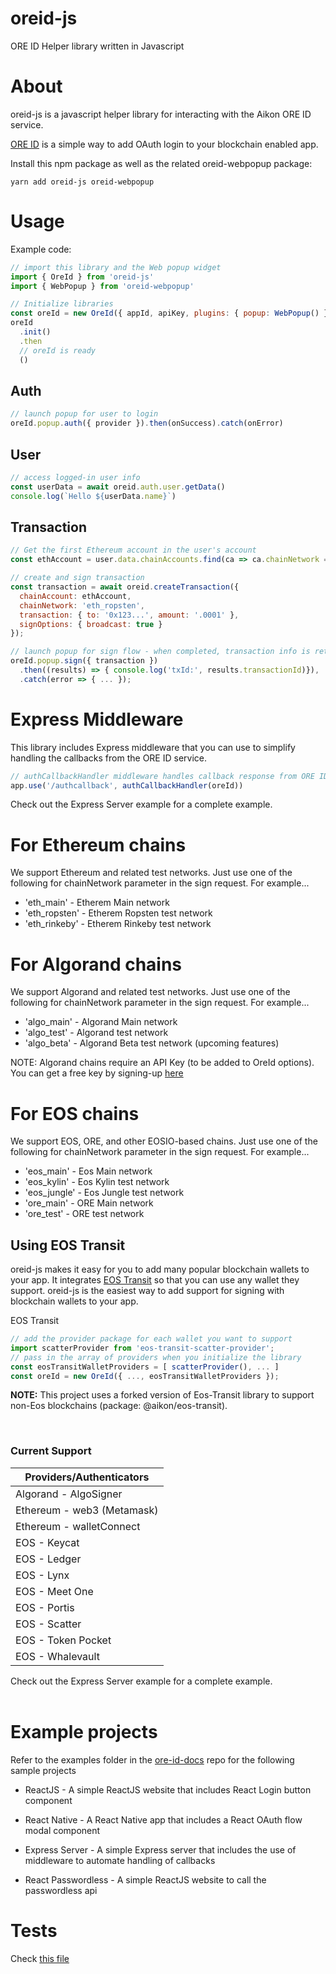 # oreid-js

ORE ID Helper library written in Javascript

# About

oreid-js is a javascript helper library for interacting with the Aikon ORE ID service.

[ORE ID](https://github.com/api-market/ore-id-docs) is a simple way to add OAuth login to your blockchain enabled app.

Install this npm package as well as the related oreid-webpopup package:

```
yarn add oreid-js oreid-webpopup

```

# Usage

Example code:

```javascript
// import this library and the Web popup widget
import { OreId } from 'oreid-js'
import { WebPopup } from 'oreid-webpopup'
```

```javascript
// Initialize libraries
const oreId = new OreId({ appId, apiKey, plugins: { popup: WebPopup() } })
oreId
  .init()
  .then
  // oreId is ready
  ()
```

## Auth

```javascript
// launch popup for user to login
oreId.popup.auth({ provider }).then(onSuccess).catch(onError)
```

## User

```javascript
// access logged-in user info
const userData = await oreid.auth.user.getData()
console.log(`Hello ${userData.name}`)
```

## Transaction

```javascript
// Get the first Ethereum account in the user's account
const ethAccount = user.data.chainAccounts.find(ca => ca.chainNetwork === 'eth_ropsten');

// create and sign transaction
const transaction = await oreid.createTransaction({
  chainAccount: ethAccount,
  chainNetwork: 'eth_ropsten',
  transaction: { to: '0x123...', amount: '.0001' },
  signOptions: { broadcast: true }
});

// launch popup for sign flow - when completed, transaction info is returned
oreId.popup.sign({ transaction })
  .then((results) => { console.log('txId:', results.transactionId)}),
  .catch(error => { ... });

```

# Express Middleware

This library includes Express middleware that you can use to simplify handling the callbacks from the ORE ID service.

```javascript
// authCallbackHandler middleware handles callback response from ORE ID and extracts results
app.use('/authcallback', authCallbackHandler(oreId))
```

Check out the Express Server example for a complete example.

# For Ethereum chains

We support Ethereum and related test networks. Just use one of the following for chainNetwork parameter in the sign request. For example...

- 'eth_main' - Etherem Main network
- 'eth_ropsten' - Etherem Ropsten test network
- 'eth_rinkeby' - Etherem Rinkeby test network

# For Algorand chains

We support Algorand and related test networks. Just use one of the following for chainNetwork parameter in the sign request. For example...

- 'algo_main' - Algorand Main network
- 'algo_test' - Algorand test network
- 'algo_beta' - Algorand Beta test network (upcoming features)

NOTE: Algorand chains require an API Key (to be added to OreId options). You can get a free key by signing-up [here](https://www.purestake.com/technology/algorand-api/)

# For EOS chains

We support EOS, ORE, and other EOSIO-based chains. Just use one of the following for chainNetwork parameter in the sign request. For example...

- 'eos_main' - Eos Main network
- 'eos_kylin' - Eos Kylin test network
- 'eos_jungle' - Eos Jungle test network
- 'ore_main' - ORE Main network
- 'ore_test' - ORE test network

## Using EOS Transit

oreid-js makes it easy for you to add many popular blockchain wallets to your app. It integrates [EOS Transit](https://github.com/eosnewyork/eos-transit) so that you can use any wallet they support. oreid-js is the easiest way to add support for signing with blockchain wallets to your app.

EOS Transit

```javascript
// add the provider package for each wallet you want to support
import scatterProvider from 'eos-transit-scatter-provider';
// pass in the array of providers when you initialize the library
const eosTransitWalletProviders = [ scatterProvider(), ... ]
const oreId = new OreId({ ..., eosTransitWalletProviders });
```

**NOTE:** This project uses a forked version of Eos-Transit library to support non-Eos blockchains (package: @aikon/eos-transit).

<br>

### Current Support

| Providers/Authenticators   |
| -------------------------- |
| Algorand - AlgoSigner      |
| Ethereum - web3 (Metamask) |
| Ethereum - walletConnect   |
| EOS - Keycat               |
| EOS - Ledger               |
| EOS - Lynx                 |
| EOS - Meet One             |
| EOS - Portis               |
| EOS - Scatter              |
| EOS - Token Pocket         |
| EOS - Whalevault           |

Check out the Express Server example for a complete example.
<br><br>

# Example projects

Refer to the examples folder in the [ore-id-docs](https://github.com/API-market/ore-id-docs) repo for the following sample projects

- ReactJS - A simple ReactJS website that includes React Login button component

- React Native - A React Native app that includes a React OAuth flow modal component

- Express Server - A simple Express server that includes the use of middleware to automate handling of callbacks

- React Passwordless - A simple ReactJS website to call the passwordless api

# Tests

Check [this file](tests/README.md)
